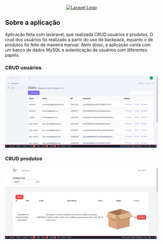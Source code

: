 <p align="center"><a href="https://laravel.com" target="_blank"><img src="https://raw.githubusercontent.com/laravel/art/master/logo-lockup/5%20SVG/2%20CMYK/1%20Full%20Color/laravel-logolockup-cmyk-red.svg" width="400" alt="Laravel Logo"></a></p>


## Sobre a aplicação

Aplicação feita com lavaravel, que realizada CRUD usuários e produtos. O crud dos usuários foi realizado a partir do uso de backpack, equanto o de produtos foi feito de maneira manual. Além disso, a aplicação conta com um banco de dados  MySQL e autenticação de usuários com diferentes papéis.

### CRUD usuários 
![alt text](crud_usuarios.jpeg)

### CRUD produtos 
![alt text](crud_produtos.jpeg)


